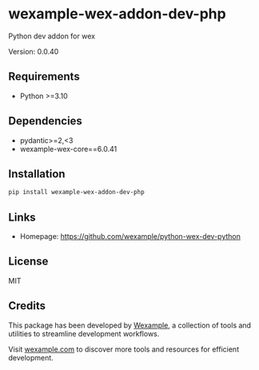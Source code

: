 # wexample-wex-addon-dev-php

Python dev addon for wex

Version: 0.0.40

## Requirements

- Python >=3.10

## Dependencies

- pydantic>=2,<3
- wexample-wex-core==6.0.41

## Installation

```bash
pip install wexample-wex-addon-dev-php
```

## Links

- Homepage: https://github.com/wexample/python-wex-dev-python

## License

MIT
## Credits

This package has been developed by [Wexample](https://wexample.com), a collection of tools and utilities to streamline development workflows.

Visit [wexample.com](https://wexample.com) to discover more tools and resources for efficient development.